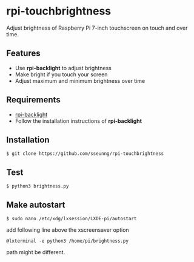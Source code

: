 # rpi-touchbrightness
Adjust brightness of Raspberry Pi 7-inch touchscreen on touch and over time.

## Features
- Use **rpi-backlight** to adjust brightness
- Make bright if you touch your screen
- Adjust maximum and minimum brightness over time

## Requirements
- [rpi-backlight](https://github.com/linusg/rpi-backlight)
- Follow the installation instructions of **rpi-backlight**

## Installation
```console
$ git clone https://github.com/sseunng/rpi-touchbrightness
```

## Test
```console
$ python3 brightness.py
```

## Make autostart
```console
$ sudo nano /etc/xdg/lxsession/LXDE-pi/autostart
```
add following line above the xscreensaver option
```console
@lxterminal -e python3 /home/pi/brightness.py
```
path might be different.
